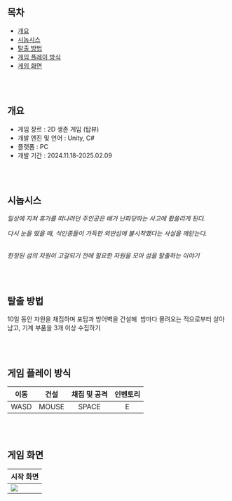 ## 목차
- [개요](#개요)
- [시놉시스](#시놉시스)
- [탈출 방법](#탈출-방법)
- [게임 플레이 방식](#게임-플레이-방식)
- [게임 화면](#게임-화면)

<br><br>

## 개요
- 게임 장르 : 2D 생존 게임 (탑뷰)
- 개발 엔진 및 언어 : Unity, C#
- 플랫폼 : PC
- 개발 기간 : 2024.11.18-2025.02.09

<br><br>

## 시놉시스
<i>일상에 지쳐 휴가를 떠나려던 주인공은
배가 난파당하는 사고에 휩쓸리게 된다.<br>

다시 눈을 떴을 때, 식인종들이 가득한 외딴섬에
불시착했다는 사실을 깨닫는다.<br><br>

한정된 섬의 자원이 고갈되기 전에 필요한 자원을 모아 섬을 탈출하는 이야기</i>

<br><br>

## 탈출 방법
10일 동안 자원을 채집하며 포탑과 방어벽을 건설해 
밤마다 몰려오는 적으로부터 살아남고, 기계 부품을 3개 이상 수집하기

<br><br>

## 게임 플레이 방식
|이동|건설|채집 및 공격|인벤토리|
|:-:|:-:|:-:|:-:|
|WASD|MOUSE|SPACE|E|

<br><br>

## 게임 화면
|시작 화면|
|-|
|<img src="./10Days/Assets/Sprites/Title.jpeg">|
